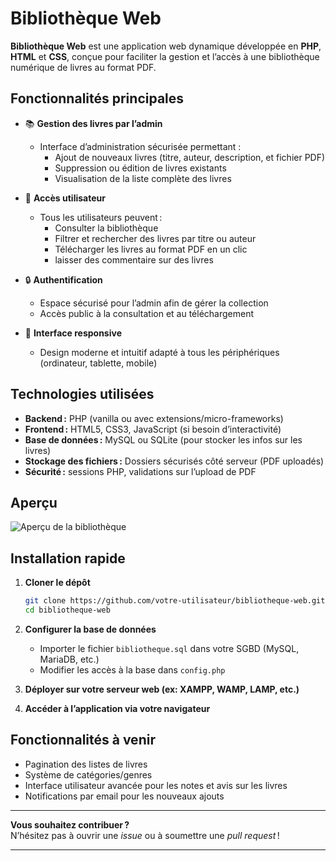 # Bibliothèque Web

**Bibliothèque Web** est une application web dynamique développée en **PHP**, **HTML** et **CSS**, conçue pour faciliter la gestion et l’accès à une bibliothèque numérique de livres au format PDF.

## Fonctionnalités principales

- 📚 **Gestion des livres par l’admin**
  - Interface d’administration sécurisée permettant :
    - Ajout de nouveaux livres (titre, auteur, description, et fichier PDF)
    - Suppression ou édition de livres existants
    - Visualisation de la liste complète des livres

- 👥 **Accès utilisateur**
  - Tous les utilisateurs peuvent :
    - Consulter la bibliothèque
    - Filtrer et rechercher des livres par titre ou auteur
    - Télécharger les livres au format PDF en un clic
    - laisser des commentaire sur des livres

- 🔒 **Authentification**
  - Espace sécurisé pour l’admin afin de gérer la collection
  - Accès public à la consultation et au téléchargement

- 🎨 **Interface responsive**
  - Design moderne et intuitif adapté à tous les périphériques (ordinateur, tablette, mobile)

## Technologies utilisées

- **Backend :** PHP (vanilla ou avec extensions/micro-frameworks)
- **Frontend :** HTML5, CSS3, JavaScript (si besoin d’interactivité)
- **Base de données :** MySQL ou SQLite (pour stocker les infos sur les livres)
- **Stockage des fichiers :** Dossiers sécurisés côté serveur (PDF uploadés)
- **Sécurité :** sessions PHP, validations sur l’upload de PDF

## Aperçu

![Aperçu de la bibliothèque](screenshot.png)

## Installation rapide

1. **Cloner le dépôt**
    ```bash
    git clone https://github.com/votre-utilisateur/bibliotheque-web.git
    cd bibliotheque-web
    ```

2. **Configurer la base de données**
    - Importer le fichier `bibliotheque.sql` dans votre SGBD (MySQL, MariaDB, etc.)
    - Modifier les accès à la base dans `config.php`

3. **Déployer sur votre serveur web (ex: XAMPP, WAMP, LAMP, etc.)**

4. **Accéder à l’application via votre navigateur**

## Fonctionnalités à venir

- Pagination des listes de livres
- Système de catégories/genres
- Interface utilisateur avancée pour les notes et avis sur les livres
- Notifications par email pour les nouveaux ajouts

---

**Vous souhaitez contribuer ?**  
N’hésitez pas à ouvrir une *issue* ou à soumettre une *pull request* !

---

